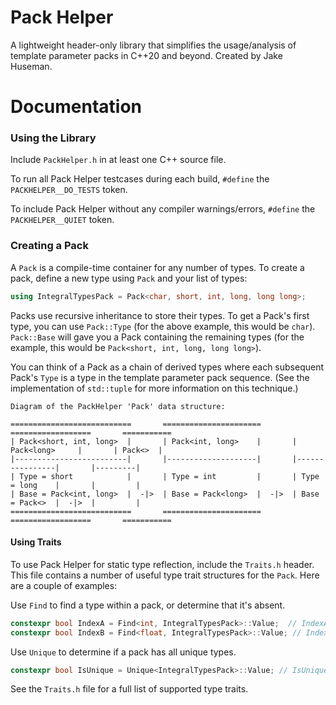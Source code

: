 # Pack Helper

A lightweight header-only library that simplifies the usage/analysis of template parameter packs in C++20 and beyond. Created by Jake Huseman.

# Documentation

### Using the Library

Include `PackHelper.h` in at least one C++ source file.

To run all Pack Helper testcases during each build, `#define` the `PACKHELPER__DO_TESTS` token.

To include Pack Helper without any compiler warnings/errors, `#define` the `PACKHELPER__QUIET` token.

### Creating a Pack

A `Pack` is a compile-time container for any number of types. To create a pack, define a new type using `Pack` and your list of types:

```cpp
using IntegralTypesPack = Pack<char, short, int, long, long long>;
```

Packs use recursive inheritance to store their types. To get a Pack's first type, you can use `Pack::Type` (for the above example, this would be `char`). `Pack::Base` will gave you a Pack containing the remaining types (for the example, this would be `Pack<short, int, long, long long>`).

You can think of a Pack as a chain of derived types where each subsequent Pack's `Type` is a type in the template parameter pack sequence. (See the implementation of `std::tuple` for more information on this technique.)

```
Diagram of the PackHelper 'Pack' data structure:

===========================       ======================       ==================       ===========
| Pack<short, int, long>  |       | Pack<int, long>    |       | Pack<long>     |       | Pack<>  |
|-------------------------|       |--------------------|       |----------------|       |---------|
| Type = short            |       | Type = int         |       | Type = long    |       |         |
| Base = Pack<int, long>  |  -|>  | Base = Pack<long>  |  -|>  | Base = Pack<>  |  -|>  |         |
===========================       ======================       ==================       ===========
```

#### Using Traits

To use Pack Helper for static type reflection, include the `Traits.h` header. This file contains a number of useful type trait structures for the `Pack`. Here are a couple of examples:

Use `Find` to find a type within a pack, or determine that it's absent.
```cpp
constexpr bool IndexA = Find<int, IntegralTypesPack>::Value;  // IndexA == 2.
constexpr bool IndexB = Find<float, IntegralTypesPack>::Value; // IndexB == NotFound (-1).
```

Use `Unique` to determine if a pack has all unique types.
```cpp
constexpr bool IsUnique = Unique<IntegralTypesPack>::Value; // IsUnique == true.
```

See the `Traits.h` file for a full list of supported type traits.

